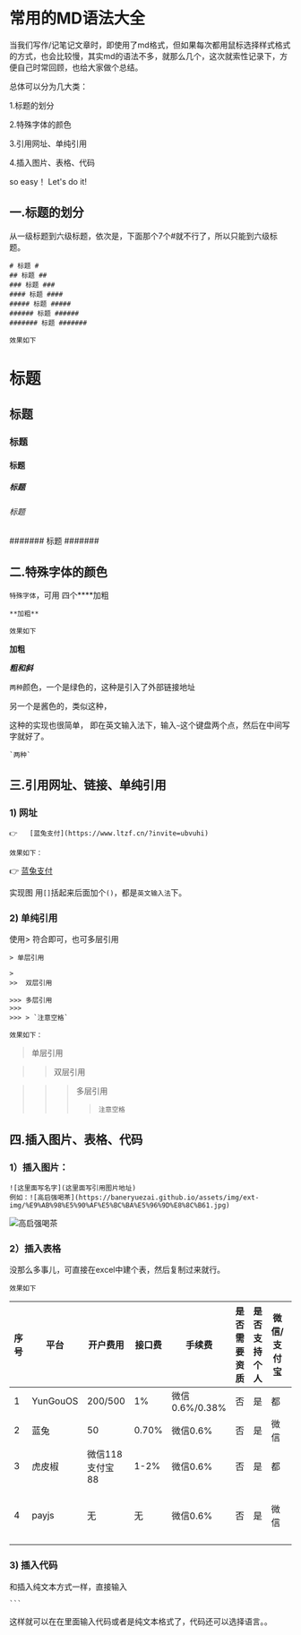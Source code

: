 # 常用的MD语法大全



当我们写作/记笔记文章时，即使用了md格式，但如果每次都用鼠标选择样式格式的方式，也会比较慢，其实md的语法不多，就那么几个，这次就索性记录下，方便自己时常回顾，也给大家做个总结。

总体可以分为几大类：

1.标题的划分

2.特殊字体的颜色

3.引用网址、单纯引用

4.插入图片、表格、代码

so easy！ Let's do it!



## 一.标题的划分

从一级标题到六级标题，依次是，下面那个7个#就不行了，所以只能到六级标题。

```
# 标题 #
## 标题 ##
### 标题 ###
#### 标题 ####
##### 标题 #####
###### 标题 ######
####### 标题 #######
```

`效果如下`

# 标题 #

## 标题 ##
### 标题 ###
#### 标题 ####
##### 标题 #####
###### 标题 ######
####### 标题 #######



## 二.特殊字体的颜色

`特殊字体`，可用 四个****加粗
```
**加粗**
```
`效果如下`

**加粗**

***粗和斜***

`两种`颜色，一个是绿色的，这种是引入了外部链接地址

另一个是酱色的，类似这种，

这种的实现也很简单， 即在英文输入法下，输入`~`这个键盘两个点，然后在中间写字就好了。

```
`两种`
```



## 三.引用网址、链接、单纯引用

### 1) 网址 ###

```
👉   [蓝兔支付](https://www.ltzf.cn/?invite=ubvuhi) 
```

`效果如下：`

👉   [蓝兔支付](https://www.ltzf.cn/?invite=ubvuhi)

实现图 用`[]`括起来后面加个`()`，都是`英文输入法`下。


### 2)  单纯引用 ###

使用> 符合即可，也可多层引用

```
> 单层引用

>
>>  双层引用

>>> 多层引用  
>>>
>>> > `注意空格`
```

`效果如下：`

> 单层引用

>
>>  双层引用

>>> 多层引用
>>>
>>> > `注意空格`



## 四.插入图片、表格、代码 ##



### 1）插入图片： ###

```
![这里面写名字](这里面写引用图片地址)
例如：![高启强喝茶](https://baneryuezai.github.io/assets/img/ext-img/%E9%AB%98%E5%90%AF%E5%BC%BA%E5%96%9D%E8%8C%B61.jpg)
```

![高启强喝茶](https://baneryuezai.github.io/assets/img/ext-img/%E9%AB%98%E5%90%AF%E5%BC%BA%E5%96%9D%E8%8C%B61.jpg)

### 2）插入表格 ###

没那么多事儿，可直接在excel中建个表，然后复制过来就行。

`效果如下`

| 序号 | 平台     | 开户费用        | 接口费 | 手续费         | 是否需要资质 | 是否支持个人 | 微信/支付宝 | 备注     |
| ---- | -------- | --------------- | ------ | -------------- | ------------ | ------------ | ----------- | -------- |
| 1    | YunGouOS | 200/500         | 1%     | 微信0.6%/0.38% | 否           | 是           | 都          |          |
| 2    | 蓝兔     | 50              | 0.70%  | 微信0.6%       | 否           | 是           | 微信        |          |
| 3    | 虎皮椒   | 微信118支付宝88 | 1-2%   | 微信0.6%       | 否           | 是           | 都          |          |
| 4    | payjs    | 无              | 无     | 微信0.6%       | 否           | 是           | 微信        | 暂不可用 |

### 3) 插入代码

和插入纯文本方式一样，直接输入

```
​```
```

这样就可以在在里面输入代码或者是纯文本格式了，代码还可以选择语言。。